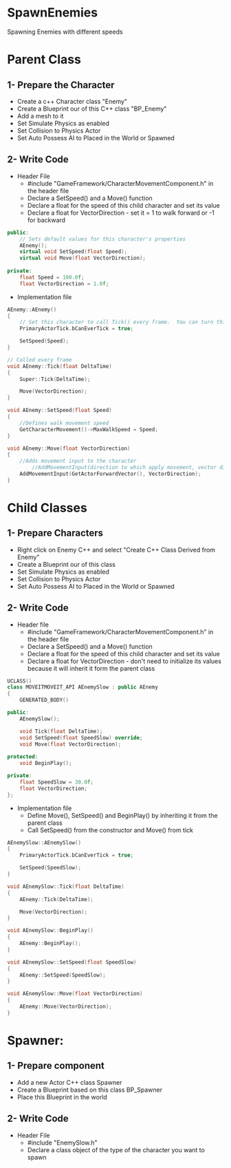 # SpawnEnemies
Spawning Enemies with different speeds

# Parent Class

## 1- Prepare the Character
- Create a c++ Character class "Enemy"
- Create a Blueprint our of this C++ class "BP_Enemy"
- Add a mesh to it
- Set Simulate Physics as enabled
- Set Collision to Physics Actor
- Set Auto Possess AI to Placed in the World or Spawned

## 2- Write Code
- Header File
  - #include "GameFramework/CharacterMovementComponent.h" in the header file
  - Declare a SetSpeed() and a Move() function
  - Declare a float for the speed of this child character and set its value
  - Declare a float for VectorDirection - set it = 1 to walk forward or -1 for backward

```cpp
public:
	// Sets default values for this character's properties
	AEnemy();
	virtual void SetSpeed(float Speed);
	virtual void Move(float VectorDirection);
	
private:
	float Speed = 100.0f;
	float VectorDirection = 1.0f;
```
- Implementation file
```cpp
AEnemy::AEnemy()
{
 	// Set this character to call Tick() every frame.  You can turn this off to improve performance if you don't need it.
	PrimaryActorTick.bCanEverTick = true;

	SetSpeed(Speed);
}

// Called every frame
void AEnemy::Tick(float DeltaTime)
{
	Super::Tick(DeltaTime);

	Move(VectorDirection);
}

void AEnemy::SetSpeed(float Speed)
{
	//Defines walk movement speed
	GetCharacterMovement()->MaxWalkSpeed = Speed;
}

void AEnemy::Move(float VectorDirection)
{
	//Adds movement input to the character 
		//AddMovementInput(direction to which apply movement, vector direction in float - if -1 goes back, if +1 goes forward)
	AddMovementInput(GetActorForwardVector(), VectorDirection);
}
```

# Child Classes

## 1- Prepare Characters
- Right click on Enemy C++ and select "Create C++ Class Derived from Enemy"
- Create a Blueprint our of this class
- Set Simulate Physics as enabled
- Set Collision to Physics Actor
- Set Auto Possess AI to Placed in the World or Spawned

## 2- Write Code

- Header file
  - #include "GameFramework/CharacterMovementComponent.h" in the header file
  - Declare a SetSpeed() and a Move() function
  - Declare a float for the speed of this child character and set its value
  - Declare a float for VectorDirection - don't need to initialize its values because it will inherit it form the parent class

```cpp
UCLASS()
class MOVEITMOVEIT_API AEnemySlow : public AEnemy
{
	GENERATED_BODY()

public:
	AEnemySlow();

	void Tick(float DeltaTime);
	void SetSpeed(float SpeedSlow) override;
	void Move(float VectorDirection);
	
protected:
	void BeginPlay();

private:
	float SpeedSlow = 30.0f;
	float VectorDirection; 
};
```

- Implementation file
  - Define Move(), SetSpeed() and BeginPlay() by inheriting it from the parent class
  - Call SetSpeed() from the constructor and Move() from tick

```cpp
AEnemySlow::AEnemySlow()
{
    PrimaryActorTick.bCanEverTick = true;

    SetSpeed(SpeedSlow); 
}

void AEnemySlow::Tick(float DeltaTime)
{
    AEnemy::Tick(DeltaTime); 

    Move(VectorDirection);
}

void AEnemySlow::BeginPlay()
{
    AEnemy::BeginPlay();
}

void AEnemySlow::SetSpeed(float SpeedSlow)
{
    AEnemy::SetSpeed(SpeedSlow);
}

void AEnemySlow::Move(float VectorDirection)
{
    AEnemy::Move(VectorDirection);
}
```

# Spawner:

## 1- Prepare component
- Add a new Actor C++ class Spawner
- Create a Blueprint based on this class BP_Spawner
- Place this Blueprint in the world

## 2- Write Code

- Header File
  - #include "EnemySlow.h"
  - Declare a class object of the type of the character you want to spawn

```cpp

```
